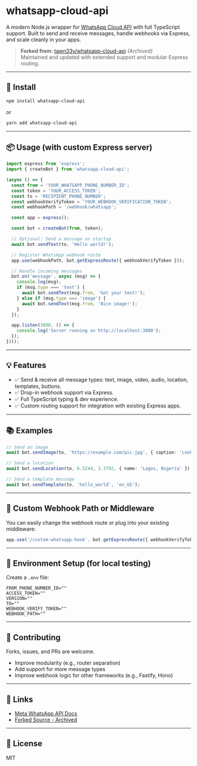 # whatsapp-cloud-api

A modern Node.js wrapper for [WhatsApp Cloud API](https://developers.facebook.com/docs/whatsapp/cloud-api/) with full TypeScript support. Built to send and receive messages, handle webhooks via Express, and scale cleanly in your apps.

> **Forked from:** [tawn33y/whatsapp-cloud-api](https://github.com/tawn33y/whatsapp-cloud-api) *(Archived)*\
> Maintained and updated with extended support and modular Express routing.

---

## 🚀 Install

```bash
npm install whatsapp-cloud-api
```

or

```bash
yarn add whatsapp-cloud-api
```

---

## 📦 Usage (with custom Express server)

```ts
import express from 'express';
import { createBot } from 'whatsapp-cloud-api';

(async () => {
  const from = 'YOUR_WHATSAPP_PHONE_NUMBER_ID';
  const token = 'YOUR_ACCESS_TOKEN';
  const to = 'RECIPIENT_PHONE_NUMBER';
  const webhookVerifyToken = 'YOUR_WEBHOOK_VERIFICATION_TOKEN';
  const webhookPath = '/webhook/whatsapp';

  const app = express();

  const bot = createBot(from, token);

  // Optional: Send a message on startup
  await bot.sendText(to, 'Hello world!');

  // Register WhatsApp webhook route
  app.use(webhookPath, bot.getExpressRoute({ webhookVerifyToken }));

  // Handle incoming messages
  bot.on('message', async (msg) => {
    console.log(msg);
    if (msg.type === 'text') {
      await bot.sendText(msg.from, 'Got your text!');
    } else if (msg.type === 'image') {
      await bot.sendText(msg.from, 'Nice image!');
    }
  });

  app.listen(3000, () => {
    console.log('Server running on http://localhost:3000');
  });
})();
```

---

## 💡 Features

- ✅ Send & receive all message types: text, image, video, audio, location, templates, buttons.
- ✅ Drop-in webhook support via Express.
- ✅ Full TypeScript typing & dev experience.
- ✅ Custom routing support for integration with existing Express apps.

---

## 📚 Examples

```ts
// Send an image
await bot.sendImage(to, 'https://example.com/pic.jpg', { caption: 'Look at this!' });

// Send a location
await bot.sendLocation(to, 6.5244, 3.3792, { name: 'Lagos, Nigeria' });

// Send a template message
await bot.sendTemplate(to, 'hello_world', 'en_US');
```

---

## 🔧 Custom Webhook Path or Middleware

You can easily change the webhook route or plug into your existing middleware:

```ts
app.use('/custom-whatsapp-hook', bot.getExpressRoute({ webhookVerifyToken: 'secret_token' }));
```

---

## 🧪 Environment Setup (for local testing)

Create a `.env` file:

```env
FROM_PHONE_NUMBER_ID=""
ACCESS_TOKEN=""
VERSION=""
TO=""
WEBHOOK_VERIFY_TOKEN=""
WEBHOOK_PATH=""
```

---

## 🤝 Contributing

Forks, issues, and PRs are welcome.

- Improve modularity (e.g., router separation)
- Add support for more message types
- Improve webhook logic for other frameworks (e.g., Fastify, Hono)

---

## 🔗 Links

- [Meta WhatsApp API Docs](https://developers.facebook.com/docs/whatsapp/cloud-api/)
- [Forked Source - Archived](https://github.com/tawn33y/whatsapp-cloud-api)

---

## 🧼 License

MIT

